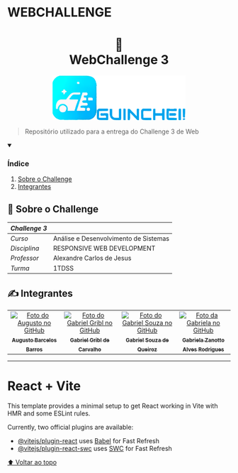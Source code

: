 # WEBCHALLENGE

<h1 align="center">
🛜<br>WebChallenge 3
</h1>
 
<p align="center">
<img src="src/assets/GuincheiLogoRemake.png" alt="Logo Guinchei" width=300>
</p>

> Repositório utilizado para a entrega do Challenge 3 de Web

<details open>
  <summary><h3><strong>Índice</strong></h3></summary>
  <ol>
    <li><a href="#sobre">Sobre o Challenge</a></li>
    <li><a href="#autores">Integrantes</a></li>
  </ol>
</details>

<h2 name="sobre">📖 Sobre o Challenge</h2>

| *Challenge 3*  |                                       |
| -------------- | ------------------------------------- |
| *Curso*        | Análise e Desenvolvimento de Sistemas |
| *Disciplina*   | RESPONSIVE WEB DEVELOPMENT            |
| *Professor*    | Alexandre Carlos de Jesus            |
| *Turma*        | 1TDSS                                 |

<h2 name="autores">✍️ Integrantes</h2>
<table>
  <tr>
    <td align="center">
      <a href="https://github.com/Asteriuz">
        <img src="https://avatars.githubusercontent.com/u/89879115?v=4" width="115px;" alt="Foto do Augusto no GitHub"/><br>
        <sub>
          <strong>Augusto Barcelos Barros</strong>
        </sub>
      </a>
    </td>
    <td align="center">
      <a href="https://github.com/gribl88">
        <img src="https://avatars.githubusercontent.com/u/126920453?v=4" width="115px;" alt="Foto do Gabriel Gribl no GitHub"/><br>
        <sub>
          <strong>Gabriel Gribl de Carvalho</strong>
        </sub>
      </a>
    </td>
    <td align="center">
      <a href="https://github.com/GabrielSouzaQ">
        <img src="https://avatars.githubusercontent.com/u/126726456?v=4" width="115px;" alt="Foto do Gabriel Souza no GitHub"/><br>
        <sub>
          <strong>Gabriel Souza de Queiroz</strong>
        </sub>
      </a>
    </td>
    <td align="center">
      <a href="https://github.com/GabsBecca">
        <img src="https://avatars.githubusercontent.com/u/126920756?v=4" width="115px;" alt="Foto da Gabriela no GitHub"/><br>
        <sub>
          <strong>Gabriela Zanotto Alves Rodrigues</strong>
        </sub>
      </a>
  </tr>
</table>

---
# React + Vite

This template provides a minimal setup to get React working in Vite with HMR and some ESLint rules.

Currently, two official plugins are available:

- [@vitejs/plugin-react](https://github.com/vitejs/vite-plugin-react/blob/main/packages/plugin-react/README.md) uses [Babel](https://babeljs.io/) for Fast Refresh
- [@vitejs/plugin-react-swc](https://github.com/vitejs/vite-plugin-react-swc) uses [SWC](https://swc.rs/) for Fast Refresh

[⬆ Voltar ao topo](#WEBCHALLENGE)
